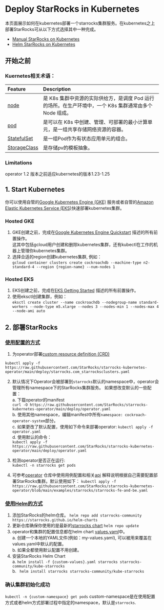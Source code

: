 # Deploy StarRocks in Kubernetes
本页面展示如何在kubernetes部署一个starrocks集群服务。在kubernetes之上部署StarRocks可从以下方式选择其中一种完成。
* [Manual StarRocks on Kubernetes](#operator)
* [Helm StarRocks on Kubernetes](#helm)

## 开始之前
### Kuernetes相关术语： 

| Feature                                                                               | Description                                                    |
|:--------------------------------------------------------------------------------------|:---------------------------------------------------------------|  
| [node](https://kubernetes.io/docs/concepts/architecture/nodes/)                       | 是 K8s 集群中资源的实际供给方，是调度 Pod 运行的场所。在生产环境中，一个 K8s 集群通常由多个 Node 组成。 |  
| [pod](https://kubernetes.io/docs/concepts/workloads/pods/)                            | 是可以在 K8s 中创建、管理、可部署的最小计算单元，是一组共享存储网络资源的容器。                     |
| [StatefulSet](https://kubernetes.io/docs/concepts/workloads/controllers/statefulset/) | 是一组Pod作为有状态应用单元的组合。                                            |
| [StorageClass](https://kubernetes.io/docs/concepts/storage/storage-classes/)                                                                      | 是存储pv的模板抽象。                                                    |  
### Limitations
operator 1.2 版本之前适应kubernetes的版本1.23-1.25

## 1. Start Kubernetes
你可以使用自管的[Google Kubernetes Engine (GKE)](#gke) 服务或者自管的[Amazon Elastic Kubernetes Service (EKS)](#eks)快速部署kubernetes集群。

<div id="gke"> </div>

### Hosted GKE
1. GKE创建之前，完成在[Google Kubernetes Engine Quickstart](https://cloud.google.com/kubernetes-engine/docs/deploy-app-cluster) 描述的所有前置操作。  
   这其中包括gcloud用户创建和删除kubernetes集群，还有kubectl在工作的机器上管理你kubernetes集群。
2. 选择合适的region创建kubernetes集群, 例如：  
    ```gcloud container clusters create cockroachdb --machine-type n2-standard-4 --region {region-name} --num-nodes 1```

<div id="eks"> </div>

### Hosted EKS
1. EKS创建之前，完成在[EKS Getting Started](https://docs.aws.amazon.com/eks/latest/userguide/getting-started-eksctl.html) 描述的所有前置操作。
2. 使用eksctl创建集群，例如：  
   ``` eksctl create cluster --name cockroachdb --nodegroup-name standard-workers --node-type m5.xlarge --nodes 3 --nodes-min 1 --nodes-max 4 --node-ami auto ```

<div id="operator"> </div>

## 2. 部署StarRocks
### [使用配置的方式](https://github.com/StarRocks/starrocks-kubernetes-operator)
1. 为operator部署[custom resource definition (CRD)](https://kubernetes.io/docs/concepts/extend-kubernetes/api-extension/custom-resources/#customresourcedefinitions)
```shell
kubectl apply -f https://raw.githubusercontent.com/StarRocks/starrocks-kubernetes-operator/main/deploy/starrocks.com_starrocksclusters.yaml
```
2. 默认情况下Operator会被部署到`starrocks`默认的namespace中，operator会管理所有namespace下的StarRocks集群服务。
   如果想改变默认的一些配置：  
    a. 下载operator的manifest  
       ```curl -O https://raw.githubusercontent.com/StarRocks/starrocks-kubernetes-operator/main/deploy/operator.yaml```  
    b. 使用其他namespace，编辑manifest中所有`namespace: cockroach-operator-system`部分。  
    c. 如果更改了默认配置，使用如下命令来部署operator: ```kubectl apply -f operator.yaml```    
    d. 使用默认的命令：  
       ```kubectl apply -f https://raw.githubusercontent.com/StarRocks/starrocks-kubernetes-operator/main/deploy/operator.yaml```
3. 检测operator是否正在运行:  
   ```kubectl -n starrocks get pods```  

4. 可参考[operator](https://github.com/StarRocks/starrocks-kubernetes-operator/tree/main/examples/starrocks) 仓库中使用用例配置和相关[api](https://github.com/StarRocks/starrocks-kubernetes-operator/blob/main/doc/api.md) 解释说明根据自己需要配置部署StarRocks集群。默认使用如下：
   ```kubectl apply -f https://raw.githubusercontent.com/StarRocks/starrocks-kubernetes-operator/blob/main/examples/starrocks/starrocks-fe-and-be.yaml```

<div id="helm"> </div>

### [使用Helm的方式](https://github.com/StarRocks/helm-charts)
1. 添加StarRocks的helm仓库。
```helm repo add starrocks-community https://starrocks.github.io/helm-charts ```
2. 更新仓库确保你使用的是最新的[starrocks chart](https://github.com/StarRocks/helm-charts)
   ```helm repo update```  
3. operator和集群的配置信息都在helm chart [values.yaml](https://github.com/StarRocks/helm-charts/blob/main/charts/kube-starrocks/values.yaml)中。  
  a. 创建一个本地的YAML文件(例如：my-values.yaml), 可以被用来覆盖在values.yaml中默认的配置。  
  b. 如果全都使用默认配置不用创建。  
4. 安装StarRocks Helm Chart  
   a. ```helm install -f {custom-values}.yaml starrocks starrocks-community/kube-starrocks```  
   b. ``` helm install starrocks starrocks-community/kube-starrocks```  

### 确认集群初始化成功
``` kubectl -n {custom-namespace} get pods ```
custom-namespace是在使用配置方式或者helm方式部署过程中指定的namespace，默认是`starrocks`.